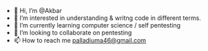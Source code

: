 - 👋 Hi, I’m @Akbar
- 👀 I’m interested in understanding & writng code in different terms.
- 🌱 I’m currently learning computer science / self pentesting
- 💞️ I’m looking to collaborate on pentesting
- 📫 How to reach me palladiuma46@gmail.com

<!---
printf-Akbar/printf-Akbar is a ✨ special ✨ repository because its `README.md` (this file) appears on your GitHub profile.
You can click the Preview link to take a look at your changes.
--->
